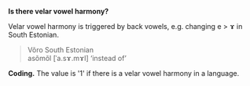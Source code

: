 **Is there velar vowel harmony?**

Velar vowel harmony is triggered by back vowels, e.g. changing e > ɤ in South Estonian.

>Võro South Estonian<br/>
>asõmõl [ˈa.sɤ.mɤl] ‘instead of’

**Coding.** The value is '1' if there is a velar vowel harmony in a language.

